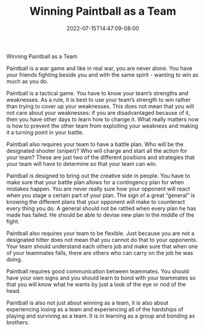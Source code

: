 ﻿---
title: "Winning Paintball as a Team"
date: 2022-07-15T14:47:09-08:00
description: "Paint Ball Tips for Web Success"
featured_image: "/images/Paint Ball.jpg"
tags: ["Paint Ball"]
---

Winning Paintball as a Team

Paintball is a war game and like in real war, you are never alone. You have your friends fighting beside you and with the same spirit - wanting to win as much as you do.

Paintball is a tactical game. You have to know your team’s strengths and weaknesses. As a rule, it is best to use your team’s strength to win rather than trying to cover up your weaknesses. This does not mean that you will not care about your weaknesses: if you are disadvantaged because of it, then you have other days to learn how to change it. What really matters now is how to prevent the other team from exploiting your weakness and making it a turning point in your battle.

Paintball also requires your team to have a battle plan. Who will be the designated shooter (sniper)? Who will charge and start all the action for your team? These are just two of the different positions and strategies that your team will have to determine so that your team can win. 

Paintball is designed to bring out the creative side in people. You have to make sure that your battle plan allows for a contingency plan for when mistakes happen. You are never really sure how your opponent will react when you stage a certain part of your plan. The sign of a great “general” is knowing the different plans that your opponent will make to counteract every thing you do. A general should not be rattled when every plan he has made has failed. He should be able to devise new plan in the middle of the fight.

Paintball also requires your team to be flexible. Just because you are not a designated hitter does not mean that you cannot do that to your opponents. Your team should understand each others job and make sure that when one of your teammates falls, there are others who can carry on the job he was doing.

Paintball requires good communication between teammates. You should have your own signs and you should learn to bond with your teammates so that you will know what he wants by just a look of the eye or nod of the head.

Paintball is also not just about winning as a team, it is also about experiencing losing as a team and experiencing all of the hardships of playing and surviving as a team. It is in learning as a group and bonding as brothers.

